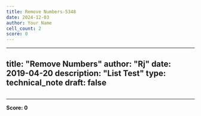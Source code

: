 ```yaml
---
title: Remove Numbers-5348
date: 2024-12-03
author: Your Name
cell_count: 2
score: 0
---
```


---
title: "Remove Numbers"
author: "Rj"
date: 2019-04-20
description: "List Test"
type: technical_note
draft: false
---

```python

```


---
**Score: 0**